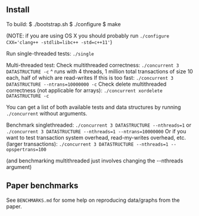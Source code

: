 Install
-------

To build:
    $ ./bootstrap.sh
    $ ./configure
    $ make

(NOTE: if you are using OS X you should probably run `./configure CXX='clang++ -stdlib=libc++ -std=c++11'`)

Run single-threaded tests:
`./single`

Multi-threaded test:
Check multithreaded correctness:
`./concurrent 3 DATASTRUCTURE -c`
^ runs with 4 threads, 1 million total transactions of size 10 each, half of 
which are read-writes
If this is too fast:
`./concurrent 3 DATASTRUCTURE --ntrans=10000000 -c`
Check delete multithreaded correctness (not applicable for arrays):
`./concurrent xordelete DATASTRUCTURE -c`

You can get a list of both available tests and data structures by
running `./concurrent` without arguments.

Benchmark singlethreaded:
`./concurrent 3 DATASTRUCTURE --nthreads=1`
or
`./concurrent 3 DATASTRUCTURE --nthreads=1 --ntrans=10000000`
Or if you want to test transaction system overhead, read-my-writes overhead, 
etc. (larger transactions):
`./concurrent 3 DATASTRUCTURE --nthreads=1 --opspertrans=100`

(and benchmarking multithreaded just involves changing the --nthreads argument)

Paper benchmarks
----------------
See `BENCHMARKS.md` for some help on reproducing data/graphs from the paper.
